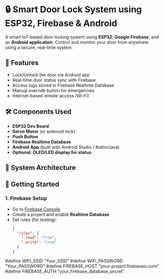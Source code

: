 # 🔒 Smart Door Lock System using ESP32, Firebase & Android

A smart IoT-based door locking system using **ESP32**, **Google Firebase**, and an **Android application**. Control and monitor your door from anywhere using a secure, real-time system.

## 📱 Features

- Lock/Unlock the door via Android app
- Real-time door status sync with Firebase
- Access logs stored in Firebase Realtime Database
- Manual override button for emergencies
- Internet-based remote access (Wi-Fi)

## 🛠️ Components Used

- **ESP32 Dev Board**
- **Servo Motor** (or solenoid lock)
- **Push Button**
- **Firebase Realtime Database**
- **Android App** (built with Android Studio / Kotlin/Java)
- **Optional: OLED/LED display for status**

## 🔗 System Architecture


## 🚀 Getting Started

### 1. Firebase Setup
- Go to [Firebase Console](https://console.firebase.google.com/)
- Create a project and enable **Realtime Database**
- Set rules (for testing):
  ```json
  {
    "rules": {
      ".read": "true",
      ".write": "true"
    }
  }


#define WIFI_SSID "Your_SSID"
#define WIFI_PASSWORD "Your_PASSWORD"
#define FIREBASE_HOST "your-project.firebaseio.com"
#define FIREBASE_AUTH "your_firebase_database_secret"
